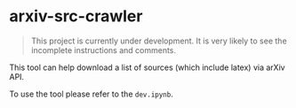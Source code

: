 # arxiv-src-crawler

> This project is currently under development. 
> It is very likely to see the incomplete instructions and comments.

This tool can help download a list of sources (which include latex) via arXiv API.


To use the tool please refer to the `dev.ipynb`.
